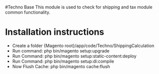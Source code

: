 #Techno Base
This module is used to check for shipping and tax module common functionality.

Installation instructions
=========================

* Create a folder {Magento root}/app/code/Techno/ShippingCalculation 
* Run command: php bin/magento setup:upgrade
* Run Command: php bin/magento setup:static-content:deploy
* Run Command: php bin/magento setup:di:compile
* Now Flush Cache: php bin/magento cache:flush